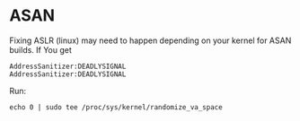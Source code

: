 # ASAN

Fixing ASLR (linux) may need to happen depending on your kernel for ASAN builds. If You get
```
AddressSanitizer:DEADLYSIGNAL
AddressSanitizer:DEADLYSIGNAL
```

Run:

`echo 0 | sudo tee /proc/sys/kernel/randomize_va_space`